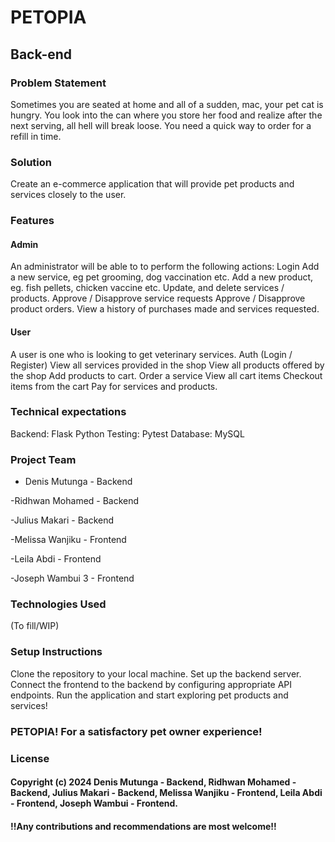 # PETOPIA
## Back-end

### Problem Statement
Sometimes you are seated at home and all of a sudden, mac, your pet cat is hungry. You look into the can where you store her food and realize after the next serving, all hell will break loose. You need a quick way to order for a refill in time.

### Solution
Create an e-commerce application that will provide pet products and services closely to the user.

### Features
#### Admin
An administrator will be able to to perform the following actions:
Login
Add a new service, eg pet grooming, dog vaccination etc.
Add a new product, eg. fish pellets, chicken vaccine etc.
Update, and delete services / products.
Approve / Disapprove service requests
Approve / Disapprove product orders.
View a history of purchases made and services requested.

#### User
A user is one who is looking to get veterinary services.
Auth (Login / Register)
View all services provided in the shop
View all products offered by the shop
Add products to cart.
Order a service
View all cart items
Checkout items from the cart
Pay for services and products.

### Technical expectations
Backend: Flask Python
Testing: ​Pytest
Database: MySQL

### Project Team
- Denis Mutunga - Backend 

-Ridhwan Mohamed - Backend

-Julius Makari - Backend

-Melissa Wanjiku - Frontend

-Leila Abdi - Frontend

-Joseph Wambui 3 - Frontend


### Technologies Used
(To fill/WIP)

### Setup Instructions
Clone the repository to your local machine. Set up the backend server. Connect the frontend to the backend by configuring appropriate API endpoints. Run the application and start exploring pet products and services!

### PETOPIA! For a satisfactory pet owner experience!

### License
#### Copyright (c) 2024 Denis Mutunga - Backend, Ridhwan Mohamed - Backend, Julius Makari - Backend, Melissa Wanjiku - Frontend, Leila Abdi - Frontend, Joseph Wambui - Frontend.


#### !!Any contributions and recommendations are most welcome!!
